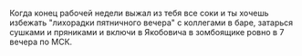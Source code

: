 Когда конец рабочей недели выжал из тебя все соки и ты хочешь избежать "лихорадки пятничного вечера" с коллегами в баре, затарься сушками и пряниками и включи в Якобовича в зомбоящике ровно в 7 вечера по МСК.
